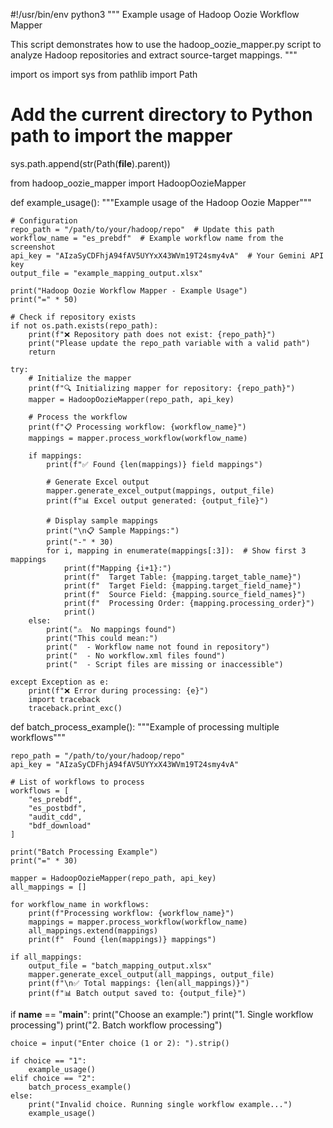#!/usr/bin/env python3
"""
Example usage of Hadoop Oozie Workflow Mapper

This script demonstrates how to use the hadoop_oozie_mapper.py script
to analyze Hadoop repositories and extract source-target mappings.
"""

import os
import sys
from pathlib import Path

# Add the current directory to Python path to import the mapper
sys.path.append(str(Path(__file__).parent))

from hadoop_oozie_mapper import HadoopOozieMapper

def example_usage():
    """Example usage of the Hadoop Oozie Mapper"""
    
    # Configuration
    repo_path = "/path/to/your/hadoop/repo"  # Update this path
    workflow_name = "es_prebdf"  # Example workflow name from the screenshot
    api_key = "AIzaSyCDFhjA94fAV5UYYxX43WVm19T24smy4vA"  # Your Gemini API key
    output_file = "example_mapping_output.xlsx"
    
    print("Hadoop Oozie Workflow Mapper - Example Usage")
    print("=" * 50)
    
    # Check if repository exists
    if not os.path.exists(repo_path):
        print(f"❌ Repository path does not exist: {repo_path}")
        print("Please update the repo_path variable with a valid path")
        return
    
    try:
        # Initialize the mapper
        print(f"🔍 Initializing mapper for repository: {repo_path}")
        mapper = HadoopOozieMapper(repo_path, api_key)
        
        # Process the workflow
        print(f"📋 Processing workflow: {workflow_name}")
        mappings = mapper.process_workflow(workflow_name)
        
        if mappings:
            print(f"✅ Found {len(mappings)} field mappings")
            
            # Generate Excel output
            mapper.generate_excel_output(mappings, output_file)
            print(f"📊 Excel output generated: {output_file}")
            
            # Display sample mappings
            print("\n📋 Sample Mappings:")
            print("-" * 30)
            for i, mapping in enumerate(mappings[:3]):  # Show first 3 mappings
                print(f"Mapping {i+1}:")
                print(f"  Target Table: {mapping.target_table_name}")
                print(f"  Target Field: {mapping.target_field_name}")
                print(f"  Source Field: {mapping.source_field_names}")
                print(f"  Processing Order: {mapping.processing_order}")
                print()
        else:
            print("⚠️  No mappings found")
            print("This could mean:")
            print("  - Workflow name not found in repository")
            print("  - No workflow.xml files found")
            print("  - Script files are missing or inaccessible")
    
    except Exception as e:
        print(f"❌ Error during processing: {e}")
        import traceback
        traceback.print_exc()

def batch_process_example():
    """Example of processing multiple workflows"""
    
    repo_path = "/path/to/your/hadoop/repo"
    api_key = "AIzaSyCDFhjA94fAV5UYYxX43WVm19T24smy4vA"
    
    # List of workflows to process
    workflows = [
        "es_prebdf",
        "es_postbdf", 
        "audit_cdd",
        "bdf_download"
    ]
    
    print("Batch Processing Example")
    print("=" * 30)
    
    mapper = HadoopOozieMapper(repo_path, api_key)
    all_mappings = []
    
    for workflow_name in workflows:
        print(f"Processing workflow: {workflow_name}")
        mappings = mapper.process_workflow(workflow_name)
        all_mappings.extend(mappings)
        print(f"  Found {len(mappings)} mappings")
    
    if all_mappings:
        output_file = "batch_mapping_output.xlsx"
        mapper.generate_excel_output(all_mappings, output_file)
        print(f"\n✅ Total mappings: {len(all_mappings)}")
        print(f"📊 Batch output saved to: {output_file}")

if __name__ == "__main__":
    print("Choose an example:")
    print("1. Single workflow processing")
    print("2. Batch workflow processing")
    
    choice = input("Enter choice (1 or 2): ").strip()
    
    if choice == "1":
        example_usage()
    elif choice == "2":
        batch_process_example()
    else:
        print("Invalid choice. Running single workflow example...")
        example_usage()
